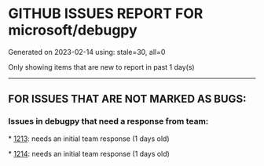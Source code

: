 
# GITHUB ISSUES REPORT FOR microsoft/debugpy


Generated on 2023-02-14 using: stale=30, all=0


Only showing items that are new to report in past 1 day(s)


---

## FOR ISSUES THAT ARE NOT MARKED AS BUGS:


### Issues in debugpy that need a response from team:


\* [1213](https://github.com/microsoft/debugpy/issues/1213 "Unable to view complex numpy arrays in Dataviewer in VSCode"): needs an initial team response (1 days old)

\* [1214](https://github.com/microsoft/debugpy/issues/1214 "breakpoints in PyQt's QThread are ignored"): needs an initial team response (1 days old)
